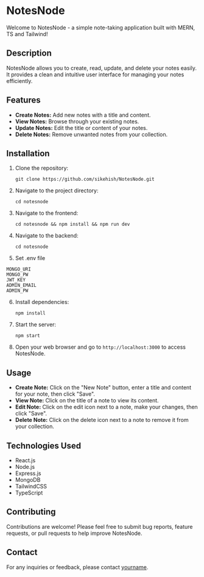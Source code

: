 # NotesNode

Welcome to NotesNode - a simple note-taking application built with MERN, TS and Tailwind!

## Description

NotesNode allows you to create, read, update, and delete your notes easily. It provides a clean and intuitive user interface for managing your notes efficiently.

## Features

- **Create Notes:** Add new notes with a title and content.
- **View Notes:** Browse through your existing notes.
- **Update Notes:** Edit the title or content of your notes.
- **Delete Notes:** Remove unwanted notes from your collection.

## Installation

1. Clone the repository:
   ```
   git clone https://github.com/sikehish/NotesNode.git
   ```
2. Navigate to the project directory:
   ```
   cd notesnode
   ```
3. Navigate to the frontend:
   ```
   cd notesnode && npm install && npm run dev
   ```
4. Navigate to the backend:
   ```
   cd notesnode
   ```
5. Set .env file
  ```
  MONGO_URI
  MONGO_PW
  JWT_KEY
  ADMIN_EMAIL
  ADMIN_PW
  ```
6. Install dependencies:
   ```
   npm install
   ```
7. Start the server:
   ```
   npm start
   ```
8. Open your web browser and go to `http://localhost:3000` to access NotesNode.

## Usage

- **Create Note:** Click on the "New Note" button, enter a title and content for your note, then click "Save".
- **View Note:** Click on the title of a note to view its content.
- **Edit Note:** Click on the edit icon next to a note, make your changes, then click "Save".
- **Delete Note:** Click on the delete icon next to a note to remove it from your collection.

## Technologies Used

- React.js
- Node.js
- Express.js
- MongoDB
- TailwindCSS
- TypeScript

## Contributing

Contributions are welcome! Please feel free to submit bug reports, feature requests, or pull requests to help improve NotesNode.

## Contact

For any inquiries or feedback, please contact [yourname](https://github.com/sikehish).
